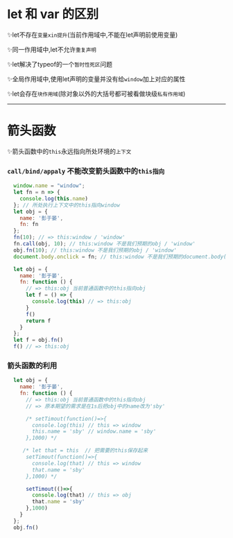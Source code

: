 # let 和 var 的区别

  ✨let不存在`变量xin提升`(当前作用域中,不能在let声明前使用变量)

  ✨同一作用域中,let不允许`重复声明`

  ✨let解决了typeof的一个`暂时性死区`问题

  ✨全局作用域中,使用let声明的变量并没有给`window`加上对应的属性

  ✨let会存在`块作用域`(除对象以外的大括号都可被看做块级`私有作用域`)
______

# 箭头函数

  ✨箭头函数中的`this`永远指向所处环境的`上下文`

### `call/bind/appaly` 不能改变箭头函数中的`this指向`

  ```js
    window.name = "window";
    let fn = n => {
      console.log(this.name)
    }; // 所处执行上下文中的this指向window
    let obj = {
      name: '彭于晏',
      fn: fn
    };
    fn(10); // => this:window / 'window'
    fn.call(obj, 10); // this:window 不是我们预期的obj / 'window'
    obj.fn(10); // this:window 不是我们预期的obj / 'window'
    document.body.onclick = fn; // this:window 不是我们预期的document.body(BODY) / 'window'
  ```

  ```js
    let obj = {
      name: '彭于晏',
      fn: function () {
        // => this:obj 当前普通函数中的this指向obj
        let f = () => {
          console.log(this) // => this:obj
        }
        f()
        return f
      }
    };
    let f = obj.fn()
    f() // => this:obj
  ```

### 箭头函数的利用

```js
  let obj = {
    name: '彭于晏',
    fn: function () {
      // => this:obj 当前普通函数中的this指向obj
      // => 原本期望的需求是在1s后把obj中的name改为'sby'

      /* setTimout(function()=>{
        console.log(this) // this => window
        this.name = 'sby' // window.name = 'sby'
      },1000) */

     /* let that = this  // 把需要的this保存起来
      setTimout(function()=>{
        console.log(that) // this => window
        that.name = 'sby'
      },1000) */

      setTimout(()=>{
        console.log(that) // this => obj
        that.name = 'sby'
      },1000)
    }
  };
  obj.fn()

```
